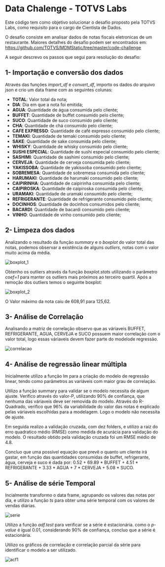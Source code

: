 # Data Chalenge - TOTVS Labs

Este código tem como objetivo solucionar o desafio proposto pela TOTVS Labs, como requisito  para o cargo de Cientista de Dados.

O desafio consiste em analisar dados de notas fiscais eletronicas de um restaurante. Maiores detalhes do desafio podem ser encontrados em:
https://github.com/TOTVS/MDMStatic/tree/master/code-challenge

A seguir descrevo os passos que segui para resolução do desafio:

## 1- Importação e conversão dos dados

Através das funções  *import_df* e *convert_df*, importo os dados do arquivo json e crio um data frame com as seguintes colunas:
   
   * **TOTAL**: Valor total da nota;
   * **DIA**: Dia em que a nota foi emitida;
   * **AGUA**: Quantidade de água consumida pelo cliente;
   * **BUFFET**: Quantidade de buffet consumido pelo cliente;
   * **SUCO**: Quantidade de suco consumido pelo cliente;
   * **CHA**: Quantidade de chá consumido pelo cliente;
   * **CAFE EXPRESSO**: Quantidade de café expresso consumido pelo cliente;
   * **TEMAKI**: Quantidade de temaki consumido pelo cliente;
   * **SAKE**: Quantidade de sake consumida pelo cliente;
   * **WHISKY**: Quantidade de whisky consumido pelo cliente;
   * **SUSHI ESPECIAL**: Quantidade de sushi especial consumido pelo cliente;
   * **SASHIMI**: Quantidade de sashimi consumido pelo cliente;
   * **CERVEJA**: Quantidade de cerveja consumida pelo cliente;
   * **YAKISSOBA**: Quantidade de yakissoba consumido pelo cliente;
   * **SOBREMESA**: Quantidade de sobremesa consumida pelo cliente;
   * **HARUMAKI**: Quantidade de harumaki consumido pelo cliente;
   * **CAIPIRINHA**: Quantidade de caipirinha consumida pelo cliente;
   * **CAIPIROSKA**: Quantidade de caipiroska consumida pelo cliente;
   * **URAMAKI**: Quantidade de uramaki consumido pelo cliente;
   * **REFRIGERANTE**: Quantidade de refrigerante consumido pelo cliente;
   * **DOCINHOS**: Quantidade de docinhos consumidos pelo cliente;
   * **BACARDI**: Quantidade de bacardi consumido pelo cliente;
   * **VINHO**: Quantidade de vinho consumido pelo cliente;
   
## 2- Limpeza dos dados

Analizando o resultado da função *summary* e o *boxplot* do valor total das notas, podemos observar a existência de alguns *outliers*, notas com  o valor muito acima da média.

![boxplot_1](https://user-images.githubusercontent.com/38118826/38398808-aa135b2a-391c-11e8-86c3-540a378d2fb9.PNG)

Obtenho os outliers através da função *boxplot.stats* utilizando o parâmetro  *coef=1* para manter os outliers mais próximos ao terceiro quartil. Após a remoção dos outliers temos o seguinte boxplot:

![boxplot_2](https://user-images.githubusercontent.com/38118826/38399003-05f24450-391e-11e8-9424-c1db7e9b34d3.PNG)

O Valor máximo da nota caiu de 608,91 para 125,62.

## 3- Análise de Correlação

Analisando a matriz de correlação observo que as váriaveis BUFFET, REFRIGERANTE, AGUA, CERVEJA e SUCO possuem maior correlação com o valor total, logo essas váriaveis devem fazer parte do modelode regressão.

![correlacao](https://user-images.githubusercontent.com/38118826/38399607-ba2cdaea-3921-11e8-8b7b-78f257e93b3b.PNG)

## 4- Análise de regressão linear múltipla

Inicialmente utilizo a função lm para a criação do modelo de regressão linear, tendo como parâmetros as variáveis com maior grau de correlação.

Utilizo a função summary para validar se o modelo necessita de algum ajuste. Verifico através do valor-P, utilizando 90% de confiança, que nenhuma das váriaveis deve ser removida do modelo. Através do R-Quadrado, verifico que 96% da variabilidade do valor das notas é explicado pelas váriaveis escolhidas para a modelagem. Logo o modelo não necessita de ajuste.

Em seguida realizo a validação cruzada, com dez folders, e utilizo a raiz do erro quadratico médio (RMSE) como medida de acurácia para validação do modelo. O resultado obtido pela validação cruzada foi um RMSE médio de 4.8. 

Concluo que uma possível equação que prevê o quanto um cliente irá gastar, em função das quantidades consumidas de buffet, refrigerante, água, cerveja e suco é dada por: 0.52 + 69.89 * BUFFET + 4.51 * REFRIGERANTE + 3.33 * AGUA + 7 * CERVEJA + 5.08 * SUCO.

## 5- Análise de série Temporal

Incialmente transformo o data frame, agrupando os valores das notas por dia, e utilizo a função *ts* para obter uma série temporal com os valores de vendas diárias.

![serie](https://user-images.githubusercontent.com/38118826/38460849-d4b8d2e2-3a98-11e8-9f2c-678cc8c8d25b.png)

Utilizo a função *adf.test* para verificar se a série é estacionária. como o *p-value* é igual 0.01, considerando 90% de confiança, concluo que a série é estacionária.

Utilizo os gráficos de correlação e correlação parcial da série para identificar o modelo a ser utilizado.

![acf1](https://user-images.githubusercontent.com/38118826/38460872-2ba352e4-3a99-11e8-9370-9e02d3dac6a6.PNG)


